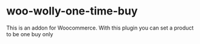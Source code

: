 # woo-wolly-one-time-buy
This is an addon for Woocommerce. With this plugin you can set a product to be one buy only

